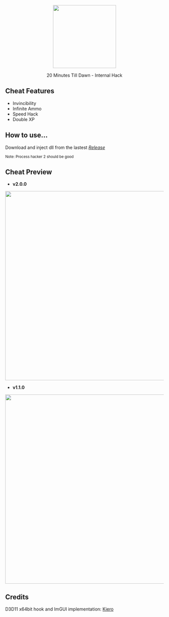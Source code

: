 <p align="center">
  <img src="https://user-images.githubusercontent.com/87567996/179534245-c0f3a445-8310-43b2-8cd9-d4d65cee8c63.jpg" width="200">
</p>

<p align="center">20 Minutes Till Dawn - Internal Hack</p>

## Cheat Features

- Invincibility
- Infinite Ammo
- Speed Hack
- Double XP

## How to use...

Download and inject dll from the lastest [_Release_](https://github.com/marcoigorr/20MTD-igorr/releases/tag/1.1.0)

<p align="left"><sub>Note: Process hacker 2 should be good</sub></p>

## Cheat Preview

- **v2.0.0**

<p align="center">
  <img src="https://user-images.githubusercontent.com/87567996/180301454-7d08eb7d-2e28-460e-9e9b-cb7010f83a52.JPG" width="600">
</p>

- **v1.1.0**

<p align="center">
  <img src="https://user-images.githubusercontent.com/87567996/180062952-c23f01fa-fb2d-4ce1-b41d-fc5a1096966e.JPG" width="600">
</p>

## Credits

D3D11 x64bit hook and ImGUI implementation: [Kiero](https://github.com/rdbo/ImGui-DirectX-11-Kiero-Hook)
